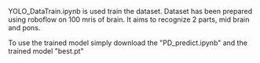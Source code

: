 YOLO_DataTrain.ipynb is used train the dataset.
Dataset has been prepared using roboflow on 100 mris of brain.
It aims to recognize 2 parts, mid brain and pons.

To use the trained model simply download the "PD_predict.ipynb" and the trained model "best.pt"
